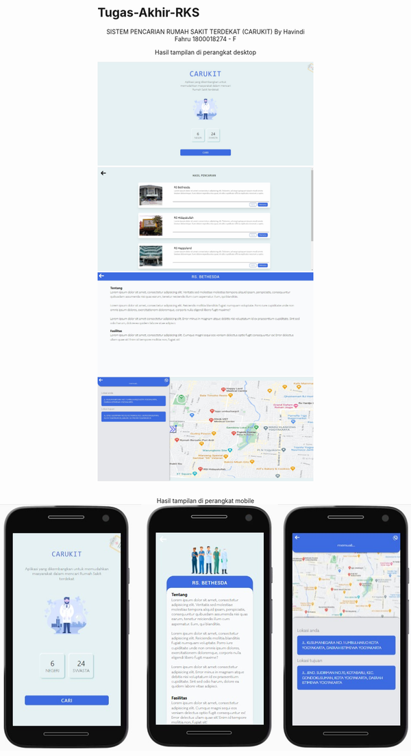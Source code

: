 # Tugas-Akhir-RKS
<center>
SISTEM PENCARIAN RUMAH SAKIT TERDEKAT (CARUKIT) By Havindi Fahru 1800018274 - F

Hasil tampilan di perangkat desktop
<br>
<center>
<img src="Carukit IMG/home_desktop.jpg" alt="tampilan desktop">
<img src="Carukit IMG/hasilPencarian_desktop.jpg" alt="hasil pencarian desktop">
<img src="Carukit IMG/info_desktop.jpg" alt="info desktop">
<img src="Carukit IMG/map_desktop.jpg" alt="map desktop">
</center>
<br>
<br>
Hasil tampilan di perangkat mobile
<br>
<div style="display: flex; justify-content: center; flex-direction: row">
<img src="Carukit IMG/home_mobile.jpg" alt="home mobile>

<img src="Carukit IMG/hasilPencarian_mobile.jpg" alt="hasil pencarian mobile">

<img src="Carukit IMG/info_mobile.jpg" alt="info mobile">

<img src="Carukit IMG/map_mobile.jpg" alt="map mobile">
</div>

